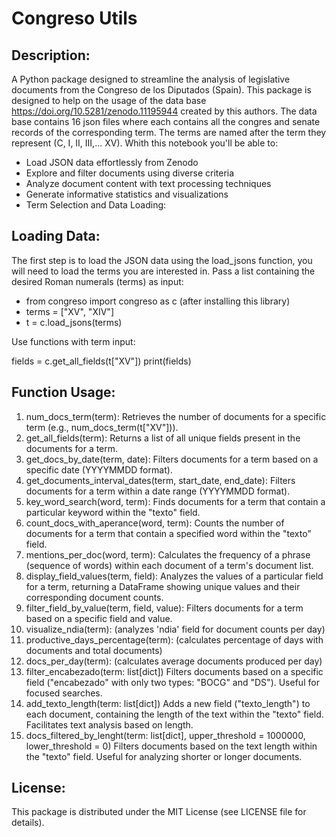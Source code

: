 # Congreso Utils

## Description:
A Python package designed to streamline the analysis of legislative documents from the Congreso de los Diputados (Spain). This package is designed to help on the usage of the  data base https://doi.org/10.5281/zenodo.11195944 created by this authors. The data base contains 16 json files where each contains all the congres and senate records of the corresponding term. The terms are named after the term they represent (C, I, II, III,... XV). Whith this notebook you'll be able to:
- Load JSON data effortlessly from Zenodo
- Explore and filter documents using diverse criteria
- Analyze document content with text processing techniques
- Generate informative statistics and visualizations
- Term Selection and Data Loading:

## Loading Data: 
The first step is to load the JSON data using the load_jsons function, you will need to load the terms you are interested in. Pass a list containing the desired Roman numerals (terms) as input:

- from congreso import congreso as c (after installing this library)
- terms = ["XV", "XIV"]
- t = c.load_jsons(terms)

Use functions with term input:

fields = c.get_all_fields(t["XV"])
print(fields)

## Function Usage:

1. num_docs_term(term): Retrieves the number of documents for a specific term (e.g., num_docs_term(t["XV"])).
2. get_all_fields(term): Returns a list of all unique fields present in the documents for a term.
3. get_docs_by_date(term, date): Filters documents for a term based on a specific date (YYYYMMDD format).
4. get_documents_interval_dates(term, start_date, end_date): Filters documents for a term within a date range (YYYYMMDD format).
5. key_word_search(word, term): Finds documents for a term that contain a particular keyword within the "texto" field.
6. count_docs_with_aperance(word, term): Counts the number of documents for a term that contain a specified word within the "texto" field.
7. mentions_per_doc(word, term): Calculates the frequency of a phrase (sequence of words) within each document of a term's document list.
8. display_field_values(term, field): Analyzes the values of a particular field for a term, returning a DataFrame showing unique values and their corresponding document counts.
9. filter_field_by_value(term, field, value): Filters documents for a term based on a specific field and value.
10. visualize_ndia(term): (analyzes 'ndia' field for document counts per day)
11. productive_days_percentage(term): (calculates percentage of days with documents and total documents)
12. docs_per_day(term): (calculates average documents produced per day)
13. filter_encabezado(term: list[dict]) Filters documents based on a specific field ("encabezado" with only two types: "BOCG" and "DS"). Useful for focused searches.
14. add_texto_length(term: list[dict]) Adds a new field ("texto_length") to each document, containing the length of the text within the "texto" field. Facilitates text analysis based on length.
15. docs_filtered_by_lenght(term: list[dict], upper_threshold = 1000000, lower_threshold = 0) Filters documents based on the text length within the "texto" field. Useful for analyzing shorter or longer documents.

## License:
This package is distributed under the MIT License (see LICENSE file for details).

